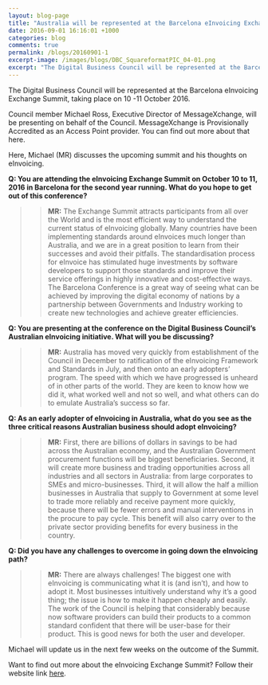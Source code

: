 ```yaml
---
layout: blog-page
title: "Australia will be represented at the Barcelona eInvoicing Exchange Summit"
date: 2016-09-01 16:16:01 +1000
categories: blog
comments: true
permalink: /blogs/20160901-1
excerpt-image: /images/blogs/DBC_SquareformatPIC_04-01.png
excerpt: "The Digital Business Council will be represented at the Barcelona eInvoicing Exchange Summit, taking place on 10 -11 October 2016.  Council member Michael Ross, Executive Director of MessageXchange, will be presenting on behalf of the Council. MessageXchange is Provisionally Accredited as an Access Point provider."
---
```


The Digital Business Council will be represented at the Barcelona eInvoicing Exchange Summit, taking place on 10 -11 October 2016.

Council member Michael Ross, Executive Director of MessageXchange, will be presenting on behalf of the Council. MessageXchange is Provisionally Accredited as an Access Point provider. You can find out more about that here.

Here, Michael (MR) discusses the upcoming summit and his thoughts on eInvoicing.

**Q: You are attending the eInvoicing Exchange Summit on October 10 to 11, 2016 in Barcelona for the second year running. What do you hope to get out of this conference?**

>> **MR:** The Exchange Summit attracts participants from all over the World and is the most efficient way to understand the current status of eInvoicing globally. 
>> Many countries have been implementing standards around eInvoices much longer than Australia, and we are in a great position to learn from their successes and avoid their pitfalls. The standardisation process for eInvoice has stimulated huge investments by software developers to support those standards and improve their service offerings in highly innovative and cost-effective ways. 
>> The Barcelona Conference is a great way of seeing what can be achieved by improving the digital economy of nations by a partnership between Governments and Industry working to create new technologies and achieve greater efficiencies.

**Q: You are presenting at the conference on the Digital Business Council’s Australian eInvoicing initiative. What will you be discussing?**

>> **MR:** Australia has moved very quickly from establishment of the Council in December to ratification of the eInvoicing Framework and Standards in July, and then onto an early adopters’ program. 
>> The speed with which we have progressed is unheard of in other parts of the world. They are keen to know how we did it, what worked well and not so well, and what others can do to emulate Australia’s success so far.

**Q: As an early adopter of eInvoicing in Australia, what do you see as the three critical reasons Australian business should adopt eInvoicing?**

>> **MR:** First, there are billions of dollars in savings to be had across the Australian economy, and the Australian Government procurement functions will be biggest beneficiaries. 
>> Second, it will create more business and trading opportunities across all industries and all sectors in Australia: from large corporates to SMEs and micro-businesses. 
>> Third, it will allow the half a million businesses in Australia that supply to Government at some level to trade more reliably and receive payment more quickly, because there will be fewer errors and manual interventions in the procure to pay cycle. 
>> This benefit will also carry over to the private sector providing benefits for every business in the country.

**Q: Did you have any challenges to overcome in going down the eInvoicing path?**

>> **MR:** There are always challenges! The biggest one with eInvoicing is communicating what it is (and isn’t), and how to adopt it. Most businesses intuitively understand why it’s a good thing; the issue is how to make it happen cheaply and easily. 
>> The work of the Council is helping that considerably because now software providers can build their products to a common standard confident that there will be user-base for their product. This is good news for both the user and developer.

Michael will update us in the next few weeks on the outcome of the Summit.

Want to find out more about the eInvoicing Exchange Summit? Follow their website link [here](http://www.exchange-summit.com/agenda).
 
